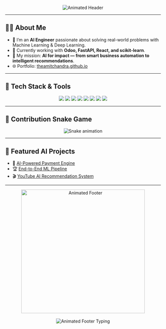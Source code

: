 <!-- ===================== HEADER ===================== -->
<p align="center">
  <img src="https://readme-typing-svg.demolab.com?font=Fira+Code&weight=700&size=36&pause=1000&width=800&lines=👋+Namaste!+I'm+Amit+Chandra;AI+Engineer+⚙️;Building+Real-World+AI;Welcome+to+my+showcase!" alt="Animated Header" />
</p>

---

## 🧑‍💻 About Me
- 🔭 I’m an **AI Engineer** passionate about solving real-world problems with Machine Learning & Deep Learning.
- 🌱 Currently working with **Odoo, FastAPI, React, and scikit-learn**.
- 🎯 My mission: **AI for impact — from smart business automation to intelligent recommendations**.
- 🌐 Portfolio: [theamitchandra.github.io](https://theamitchandra.github.io)

---

## 🧠 Tech Stack & Tools
<p align="center">
  <img src="https://img.shields.io/badge/Python-3776AB?style=for-the-badge&logo=python&logoColor=white"/>
  <img src="https://img.shields.io/badge/TensorFlow-FF6F00?style=for-the-badge&logo=tensorflow&logoColor=white"/>
  <img src="https://img.shields.io/badge/PyTorch-EE4C2C?style=for-the-badge&logo=pytorch&logoColor=white"/>
  <img src="https://img.shields.io/badge/Scikit--learn-F7931E?style=for-the-badge&logo=scikit-learn&logoColor=white"/>
  <img src="https://img.shields.io/badge/Django-092E20?style=for-the-badge&logo=django&logoColor=white"/>
  <img src="https://img.shields.io/badge/FastAPI-009688?style=for-the-badge&logo=fastapi&logoColor=white"/>
  <img src="https://img.shields.io/badge/React-61DAFB?style=for-the-badge&logo=react&logoColor=white"/>
  <img src="https://img.shields.io/badge/SQL-4479A1?style=for-the-badge&logo=postgresql&logoColor=white"/>
</p>

---

## 🐍 Contribution Snake Game
<p align="center">
  <img src="https://github.com/TheAmitChandra/TheAmitChandra/blob/output/assets/github-contribution-grid-snake.svg" alt="Snake animation" />
</p>

---

## 🚀 Featured AI Projects
- 🤖 [AI-Powered Payment Engine](https://github.com/TheAmitChandra/sample-ai-payments)  
- 🏆 [End-to-End ML Pipeline](https://github.com/TheAmitChandra/ml-pipeline)  
- 🎬 [YouTube AI Recommendation System](https://github.com/TheAmitChandra/youtube-recommender)  

---

<!-- ===================== FOOTER ===================== -->
<p align="center">
  <img src="https://raw.githubusercontent.com/Anmol-Baranwal/Cool-GIFs-For-GitHub/main/Animated%20Hello%20Banner/hello.gif" alt="Animated Footer" width="400"/>
  <br/><br/>
  <img src="https://readme-typing-svg.demolab.com?font=Fira+Code&weight=700&size=20&pause=1000&color=3FF36B&width=700&lines=Thanks+for+visiting+my+profile!+🚀;Let+AI+lead+us+forward!" alt="Animated Footer Typing"/>
</p>
